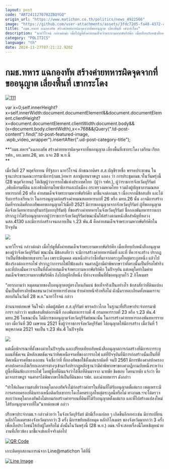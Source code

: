 ```yaml
---
layout: post
code: "ART2411270702ZBQYGQ"
origin_url: "https://www.matichon.co.th/politics/news_4922566"
image: "https://github.com/user-attachments/assets/3fdc72d5-fa48-4372-a2b5-7431e1b5f68e"
title: "กมธ.ทหาร แฉกองทัพ สร้างค่ายทหารผิดจุดจากที่ขออนุญาต เลี่ยงพื้นที่ เขากระโดง"
description: "นายวิโรจน์ กล่าวต่อม่า เมื่อไปดูที่ตั้งค่ายสมเด็จเจ้าพระยามหากษัตริย์ศึก เมื่อเทียบกับหนังสืออนุญาตของผู้ว่าจังหวัดบุรีรัมย์ ขณะนั้น มีข้อสงสัยว่า"
category: "POLITICS"
language: "th"
date: 2024-11-27T07:21:22.920Z
---
```


# กมธ.ทหาร แฉกองทัพ สร้างค่ายทหารผิดจุดจากที่ขออนุญาต เลี่ยงพื้นที่ เขากระโดง

[![](https://www.matichon.co.th/wp-content/uploads/2024/11/111-81.jpg "111")](https://www.matichon.co.th/wp-content/uploads/2024/11/111-81.jpg)

var x=0;self.innerHeight?x=self.innerWidth:document.documentElement&&document.documentElement.clientHeight?x=document.documentElement.clientWidth:document.body&&(x=document.body.clientWidth),x<=768&&jQuery(".td-post-content").find(".td-post-featured-image, .wpb\_video\_wrapper").insertAfter(".ud-post-category-title");

**“กมธ.ทหาร”แฉกองทัพ สร้างค่ายทหารผิดจุดจากที่ขออนุญาต เลี่ยงพื้นที่เขากระโดง เตรียม เรียก รฟท., ผบ.มทบ.26, มท. แจง 28 พ.ย.นี้  
**

เมื่อวันที่ 27 พฤศจิกายน ที่รัฐสภา นายวิโรจน์ ​ลักขณาอดิศร ส.ส.บัญชีรายชื่อ พรรคประชาชน ในฐานะประธานคณะกรรมาธิการ(กมธ.)ทหาร สภาผู้แทนราษฎร แถลง ว่า การประชุมกมธ.ฯในวันพรุ่งนี้ (28 พฤศจิกายน) ได้เชิญผู้ว่าการรถไฟแห่งประเทศไทย  (ผู้ว่า รฟท.), ผู้ว่าราชการจังหวัดบุรีรัมย์ ,อธิบดีกรมที่ดิน และอธิบดีกรมโยธาธิการและผังเมือง กระทรวงมหาดไทย รวมถึงผู้บัญชาการมณฑลทหารบกที่ 26 หรือ ค่ายสมเด็จเจ้าพระยามหากษัตริย์ศึก มาชี้แจงต่อกมธ.ฯ เนื่องจากมีข้อสงสัย และได้รับการร้องเรียนว่า ในการอนุญาตก่อสร้างค่ายมณฑลทหารบกที่ 26 หรือ มทบ.26 นั้น อาจมีการสร้างผิดที่จากเดิมที่กองทัพเคยขออนุญาตไว้เมื่อปี 2521 มีการขออนุญาตจากจังหวัดบุรีรัมย์ ผู้ที่ขออนุญาตคือจังหวัดทหารบกสุรินทร์(แยกบุรีรัมย์) ที่ขอสร้างค่ายทหารในจังหวัดบุรีรัมย์ ชื่อกองพันทหารราบเบา ปรากฎว่าได้รับอนุญาตจากผู้ว่าราชการจังหวัดบุรีรัมย์ขณะนั้นให้สร้างตามหนังสือสำคัญที่หลวง นสล.4130 และมีการก่อสร้างจนกลายเป็น ร.23 พัน.4 คือค่ายสมเด็จเจ้าพระยามหากษัตริย์ศึกในปัจจุบัน

![](https://www.matichon.co.th/wp-content/uploads/2024/11/S__51011597_0.jpg)

นายวิโรจน์ กล่าวต่อม่า เมื่อไปดูที่ตั้งค่ายสมเด็จเจ้าพระยามหากษัตริย์ศึก เมื่อเทียบกับหนังสืออนุญาตของผู้ว่าจังหวัดบุรีรัมย์ ขณะนั้น มีข้อสงสัยว่า จะมีการสร้างค่ายทหารผิดที่ และที่ ที่ควรจะสร้าง ปรากฎว่าเป็นที่ข้อพิพาทเขากระโดง เพราะมีบุคคล คนหนึ่งอ้างว่าซื้อที่มาจากตระกูลใหญ่ตระกูลหนึ่ง แล้วไปฟ้องร้องต่อการรถไฟ ปรากฎว่าการรถไฟก็ฟ้องแย้ง จนศาลฎีกามีคำพิพากษาว่าที่ตรงนั้นเป็นที่รถไฟจริง และที่ปลงนั้นควรจะเป็นที่ตั้งค่ายสมเด็จเจ้าพระยามหากษัตริย์ศึก ในปัจจุบัน แต่เหตุใดทำไมค่ายสมเด็จเจ้าพระยามหากษัตริย์ศึก ถึงไปอยู่อีกที่หนึ่ง ที่ห่างจากพื้นที่ที่ขออนุญาตไว้ 2 กิโลเมตร

“อยากถามว่า หมุดหมายของใบอนุญาตอยู่ตรงไหนกันแน่ ข้อเท็จจริงเป็นอย่างไร ข้อสงสัยว่าที่ดินแปลงนั้นเป็นที่ทรงอิทธิพลขนาดว่าค่ายทหารยังยอม ย้ายค่ายหนีจริงหรือไม่ ดังนั้นรายละเอียดทั้งหมดเราจะสอบกันในวันที่ 28 พ.ย.”นายวิโรจน์ กล่าว

ด้านนายต่อพงษ์ จีนใจน้ำ อดีตผู้สมัคร ส.ส.บุรีรัมย์ พรรคก้าวไกล ในฐานะที่ปรึกษาประจำกรรมาธิการฯ กล่าวว่า พบข้อสงสัยต่อกรณีที่ กองพันทหารราบที่ 4 กรมทหารราบที่ 23 หรือ ร.23 พัน.4 มทบ.26 ในขณะนั้น ได้มีการขออนุญาตจังหวัดบุรีรัมย์ขณะนั้น ในการสร้างค่ายทหารกองพันทหารราบเบา เมื่อวันที่ 30 เมษายน 2521 ซึ่งผู้ว่าราชการจังหวัดบุรีรัมย์ ได้อนุญาตให้มีการสร้าง เมื่อวันที่ 1 พฤษภาคม 2521 จนเป็น ร.23 พัน.4 ในปัจจุบัน

![](https://www.matichon.co.th/wp-content/uploads/2024/11/S__51011599_0.jpg)

แต่เมื่อพิจารณาที่ตั้งของค่ายในปัจจุบัน และเปรียบเทียบกับหนังสืออนุญาตการก่อสร้างที่มีการการระบุแผนที่ชัดเจน มีหลักเขตชัดเจนว่าทิศเหนือจรดที่ของการรถไฟ แต่ที่ปัจจุบันที่มีการก่อสร้างนั้นเป็นที่ที่ทิศเหนือจรดที่ของเอกชน จึงเชื่อว่าที่ ที่กองทัพขอใช้ตั้งแต่แรกผิดที่ จนปี 2561 มีการฟ้องศาลปกครอง ศาลปกครองได้เรียกเอกสารต่างๆเข้ามาจึงปรากฎหลักฐานว่ามีคำพิพากษาของศาลฎีกาฉบับหนึ่งระหว่างผู้ซื้อที่ดินฟ้องการรถไฟ โดยผู้ซื้อที่ดินแจ้งว่าได้ซื้อที่ดินมาจาก นายชัย ชิดชอบ โดยนายชัย แจ้งว่า ซื้อมาจากราษฎร จนศาลฯได้พิพากษาให้เป็นที่ดินของ รฟท. และค่ายทหารฯ ดังกล่าว

“ทำให้เกิดความสงสัยว่าเหตุใดกองทัพจึงไม่ก่อสร้างค่ายฯในที่ดินที่ได้รับอนุญาตตั้แต่แรก เหตุเพราะมีการครอบครองที่ดินทางเหนือติดกับเขากระโดงโดยตระกูลใหญ่ตระกูลนี้หรือไม่ ทางกมธ.ฯจะได้ตรวจสอบว่าเหตุใดกองทัพถึงไม่ยอมก่อสร้างค่ายฯบนที่ดินที่ได้รับอนุญาตตั้งแต่แรก และที่ไปสร้างแปลงใหม่ได้รับอนุญาตจากที่ใด”นายต่อพงษ์ กล่าว

ปรึกษาประจำกมธ.ฯ กล่าวด้วยว่า ในจังหวัดบุรีรัมย์ มักมีเรื่องแปลก ๆ เกิดขึ้นอีกเยอะเช่น มีการเปลี่ยนหลักกิโลเมตรของจังหวัดมากกว่า 3 ครั้ง มีการขยับหลักหมุด หลักกิโลเมตร ของจังหวัดมากกว่า 3 ครั้ง เพื่อเอื้อประโยชน์ให้กับผู้ใดหรือไม่ ดังนั้นในวันพรุ่งนี้ (28 พ.ย.) กมธ.ฯก็จะสอบเรื่องนี้โดยเชิญหน่วยงานที่เกี่ยวข้อง มาชี้แจงข้อเท็จจริงต่อไป

[![QR Code](https://www.matichon.co.th/wp-content/uploads/2023/07/wob1371z.jpg)](https://lin.ee/ht0nDxX)

เกาะติดทุกสถานการณ์จาก Line@matichon ได้ที่นี่

[![Line Image](https://www.matichon.co.th/wp-content/uploads/2023/07/th.png)](https://lin.ee/ht0nDxX)